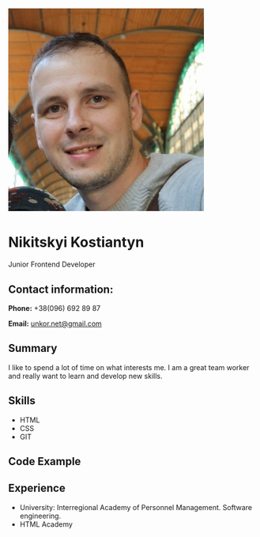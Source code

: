 # ![](36_n.jpg "Мое фото")

# Nikitskyi Kostiantyn

Junior Frontend Developer

## Contact information:
**Phone:** +38(096) 692 89 87

**Email:** unkor.net@gmail.com

## Summary
I like to spend a lot of time on what interests me. I am a great team worker and really want to learn and develop new skills.

## Skills

- HTML
- CSS
- GIT 

## Code Example 

## Experience
- University: Interregional Academy of Personnel Management. Software engineering.
- HTML Academy